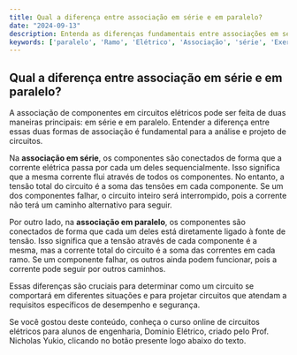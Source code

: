 ```yaml
---
title: Qual a diferença entre associação em série e em paralelo?
date: "2024-09-13"
description: Entenda as diferenças fundamentais entre associações em série e em paralelo em circuitos elétricos.
keywords: ['paralelo', 'Ramo', 'Elétrico', 'Associação', 'série', 'Exercício', 'tensão']
---
```


## Qual a diferença entre associação em série e em paralelo?

A associação de componentes em circuitos elétricos pode ser feita de duas maneiras principais: em série e em paralelo. Entender a diferença entre essas duas formas de associação é fundamental para a análise e projeto de circuitos.

Na **associação em série**, os componentes são conectados de forma que a corrente elétrica passa por cada um deles sequencialmente. Isso significa que a mesma corrente flui através de todos os componentes. No entanto, a tensão total do circuito é a soma das tensões em cada componente. Se um dos componentes falhar, o circuito inteiro será interrompido, pois a corrente não terá um caminho alternativo para seguir.

Por outro lado, na **associação em paralelo**, os componentes são conectados de forma que cada um deles está diretamente ligado à fonte de tensão. Isso significa que a tensão através de cada componente é a mesma, mas a corrente total do circuito é a soma das correntes em cada ramo. Se um componente falhar, os outros ainda podem funcionar, pois a corrente pode seguir por outros caminhos.

Essas diferenças são cruciais para determinar como um circuito se comportará em diferentes situações e para projetar circuitos que atendam a requisitos específicos de desempenho e segurança.

Se você gostou deste conteúdo, conheça o curso online de circuitos elétricos para alunos de engenharia, Domínio Elétrico, criado pelo Prof. Nicholas Yukio, clicando no botão presente logo abaixo do texto.